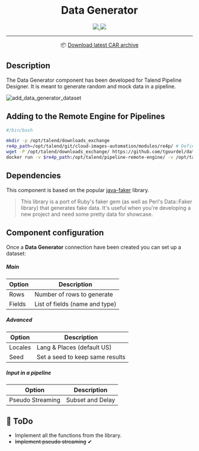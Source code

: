 <h1 align="center">
  Data Generator
</h1>
<div align="center">

   <a href="https://github.com/tgourdel/datagenerator-component/actions">
       <img src="https://github.com/tgourdel/datagenerator-component/workflows/TCK%20component%20build/badge.svg"/>
   </a>
   <a href="http://www.apache.org/licenses/LICENSE-2.0.html">
       <img src="http://img.shields.io/:license-apache-brightgreen.svg"/>
   </a>
   
___

📦 [Download latest CAR archive](https://github.com/tgourdel/datagenerator-component/releases/latest/download/datagenerator-component.car)
</div>

## Description

The Data Generator component has been developed for Talend Pipeline Designer. It is meant to generate random and mock data in a pipeline.

![add_data_generator_dataset](https://user-images.githubusercontent.com/15718239/78036558-b9411800-736a-11ea-97a5-0c6ed55d2093.png)

## Adding to the Remote Engine for Pipelines

```bash
#/bin/bash

mkdir -p /opt/talend/downloads_exchange
re4p_path=/opt/talend/git/cloud-images-automation/modules/re4p/ # Define your RE4P home path
wget -P /opt/talend/downloads_exchange/ https://github.com/tgourdel/datagenerator-component/releases/latest/download/datagenerator-component.car
docker run -v $re4p_path:/opt/talend/pipeline-remote-engine/ -v /opt/talend/downloads_exchange/:/opt/talend/downloads_exchange/ -v /var/run/docker.sock:/var/run/docker.sock tacokit/remote-engine-customizer:latest register-component-archive --remote-engine-dir=/opt/talend/pipeline-remote-engine/ --component-archive=/opt/talend/downloads_exchange/datagenerator-component.car
```

## Dependencies

This component is based on the popular [java-faker](https://github.com/DiUS/java-faker) library.

> This library is a port of Ruby's faker gem (as well as Perl's Data::Faker library) that generates fake data. It's useful when you're developing a new project and need some pretty data for showcase.

## Component configuration

Once a **Data Generator** connection have been created you can set up a dataset:

##### Main

| Option   | Description                    |
|--------  |--------------------------------|
| Rows     |   Number of rows to generate   |
| Fields   | List of fields (name and type) |

##### Advanced

| Option   | Description                    |
|--------  |--------------------------------|
| Locales  |   Lang & Places (default US)   |
| Seed     | Set a seed to keep same results|

##### Input in a pipeline

| Option   | Description                    |
|--------  |--------------------------------|
| Pseudo Streaming  |   Subset and Delay    |

## 📝 ToDo

 - Implement all the functions from the library.
 - ~~Implement pseudo streaming~~ ✔
